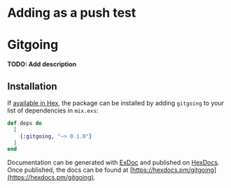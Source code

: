 # Adding as a push test

# Gitgoing

**TODO: Add description**

## Installation

If [available in Hex](https://hex.pm/docs/publish), the package can be installed
by adding `gitgoing` to your list of dependencies in `mix.exs`:

```elixir
def deps do
  [
    {:gitgoing, "~> 0.1.0"}
  ]
end
```

Documentation can be generated with [ExDoc](https://github.com/elixir-lang/ex_doc)
and published on [HexDocs](https://hexdocs.pm). Once published, the docs can
be found at [https://hexdocs.pm/gitgoing](https://hexdocs.pm/gitgoing).

